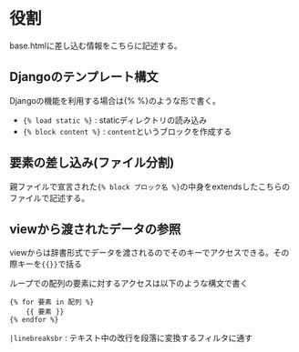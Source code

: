 # 役割
base.htmlに差し込む情報をこちらに記述する。

## Djangoのテンプレート構文
Djangoの機能を利用する場合は{% %}のような形で書く。
- `{% load static %}` : staticディレクトリの読み込み
- `{% block content %}` : `content`というブロックを作成する

## 要素の差し込み(ファイル分割)
親ファイルで宣言された`{% block ブロック名 %}`の中身をextendsしたこちらのファイルで記述する。

## viewから渡されたデータの参照
viewからは辞書形式でデータを渡されるのでそのキーでアクセスできる。その際キーを`{{}}`で括る

ループでの配列の要素に対するアクセスは以下のような構文で書く
```
{% for 要素 in 配列 %}
    {{ 要素 }}
{% endfor %}
```

`|linebreaksbr` : テキスト中の改行を段落に変換するフィルタに通す
